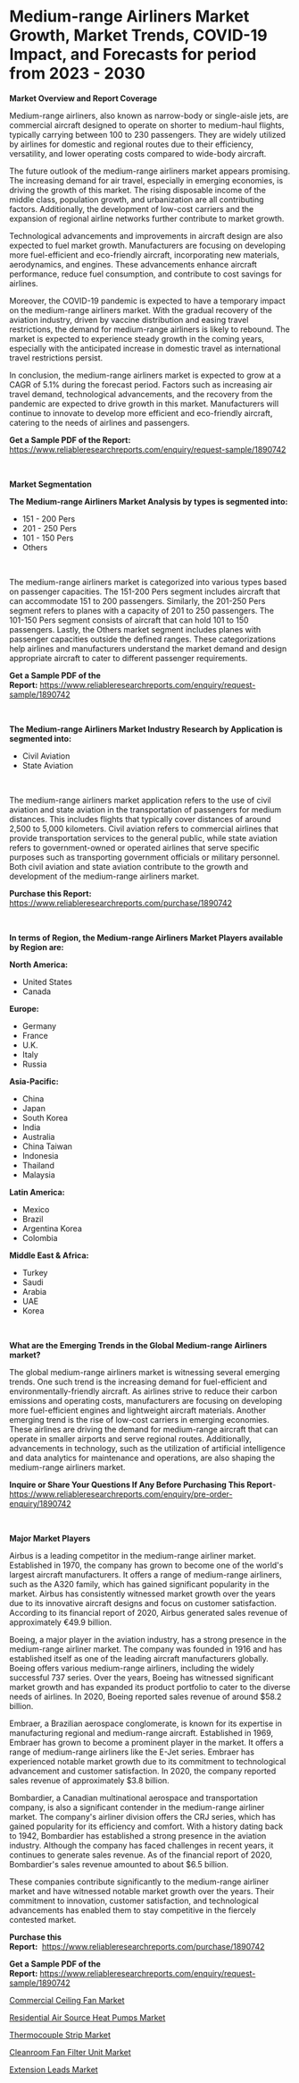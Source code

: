 <p><h1>Medium-range Airliners Market Growth, Market Trends, COVID-19 Impact, and Forecasts for period from 2023 - 2030</h1></p><p><strong>Market Overview and Report Coverage</strong></p>
<p><p>Medium-range airliners, also known as narrow-body or single-aisle jets, are commercial aircraft designed to operate on shorter to medium-haul flights, typically carrying between 100 to 230 passengers. They are widely utilized by airlines for domestic and regional routes due to their efficiency, versatility, and lower operating costs compared to wide-body aircraft.</p><p>The future outlook of the medium-range airliners market appears promising. The increasing demand for air travel, especially in emerging economies, is driving the growth of this market. The rising disposable income of the middle class, population growth, and urbanization are all contributing factors. Additionally, the development of low-cost carriers and the expansion of regional airline networks further contribute to market growth.</p><p>Technological advancements and improvements in aircraft design are also expected to fuel market growth. Manufacturers are focusing on developing more fuel-efficient and eco-friendly aircraft, incorporating new materials, aerodynamics, and engines. These advancements enhance aircraft performance, reduce fuel consumption, and contribute to cost savings for airlines.</p><p>Moreover, the COVID-19 pandemic is expected to have a temporary impact on the medium-range airliners market. With the gradual recovery of the aviation industry, driven by vaccine distribution and easing travel restrictions, the demand for medium-range airliners is likely to rebound. The market is expected to experience steady growth in the coming years, especially with the anticipated increase in domestic travel as international travel restrictions persist. </p><p>In conclusion, the medium-range airliners market is expected to grow at a CAGR of 5.1% during the forecast period. Factors such as increasing air travel demand, technological advancements, and the recovery from the pandemic are expected to drive growth in this market. Manufacturers will continue to innovate to develop more efficient and eco-friendly aircraft, catering to the needs of airlines and passengers.</p></p>
<p><strong>Get a Sample PDF of the Report:</strong> <a href="https://www.reliableresearchreports.com/enquiry/request-sample/1890742">https://www.reliableresearchreports.com/enquiry/request-sample/1890742</a></p>
<p>&nbsp;</p>
<p><strong>Market Segmentation</strong></p>
<p><strong>The Medium-range Airliners Market Analysis by types is segmented into:</strong></p>
<p><ul><li>151 - 200 Pers</li><li>201 - 250 Pers</li><li>101 - 150 Pers</li><li>Others</li></ul></p>
<p>&nbsp;</p>
<p><p>The medium-range airliners market is categorized into various types based on passenger capacities. The 151-200 Pers segment includes aircraft that can accommodate 151 to 200 passengers. Similarly, the 201-250 Pers segment refers to planes with a capacity of 201 to 250 passengers. The 101-150 Pers segment consists of aircraft that can hold 101 to 150 passengers. Lastly, the Others market segment includes planes with passenger capacities outside the defined ranges. These categorizations help airlines and manufacturers understand the market demand and design appropriate aircraft to cater to different passenger requirements.</p></p>
<p><strong>Get a Sample PDF of the Report:</strong>&nbsp;<a href="https://www.reliableresearchreports.com/enquiry/request-sample/1890742">https://www.reliableresearchreports.com/enquiry/request-sample/1890742</a></p>
<p>&nbsp;</p>
<p><strong>The Medium-range Airliners Market Industry Research by Application is segmented into:</strong></p>
<p><ul><li>Civil Aviation</li><li>State Aviation</li></ul></p>
<p>&nbsp;</p>
<p><p>The medium-range airliners market application refers to the use of civil aviation and state aviation in the transportation of passengers for medium distances. This includes flights that typically cover distances of around 2,500 to 5,000 kilometers. Civil aviation refers to commercial airlines that provide transportation services to the general public, while state aviation refers to government-owned or operated airlines that serve specific purposes such as transporting government officials or military personnel. Both civil aviation and state aviation contribute to the growth and development of the medium-range airliners market.</p></p>
<p><strong>Purchase this Report:</strong>&nbsp; <a href="https://www.reliableresearchreports.com/purchase/1890742">https://www.reliableresearchreports.com/purchase/1890742</a></p>
<p>&nbsp;</p>
<p><strong>In terms of Region, the Medium-range Airliners Market Players available by Region are:</strong></p>
<p>
    <p> <strong> North America: </strong>
        <ul>
            <li>United States</li>
            <li>Canada</li>
        </ul>
        </p> 
    <p> <strong> Europe: </strong>
        <ul>
            <li>Germany</li>
            <li>France</li>
            <li>U.K.</li>
            <li>Italy</li>
            <li>Russia</li>
        </ul>
        </p> 
    <p> <strong> Asia-Pacific: </strong>
        <ul>
            <li>China</li>
            <li>Japan</li>
            <li>South Korea</li>
            <li>India</li>
            <li>Australia</li>
            <li>China Taiwan</li>
            <li>Indonesia</li>
            <li>Thailand</li>
            <li>Malaysia</li>
        </ul>
        </p> 
    <p> <strong> Latin America: </strong>
        <ul>
            <li>Mexico</li>
            <li>Brazil</li>
            <li>Argentina Korea</li>
            <li>Colombia</li>
        </ul>
        </p> 
    <p> <strong> Middle East & Africa: </strong>
        <ul>
            <li>Turkey</li>
            <li>Saudi</li>
            <li>Arabia</li>
            <li>UAE</li>
            <li>Korea</li>
        </ul>
    </p>
    </p>
<p>&nbsp;</p>
<p><strong>What are the Emerging Trends in the Global Medium-range Airliners market?</strong></p>
<p><p>The global medium-range airliners market is witnessing several emerging trends. One such trend is the increasing demand for fuel-efficient and environmentally-friendly aircraft. As airlines strive to reduce their carbon emissions and operating costs, manufacturers are focusing on developing more fuel-efficient engines and lightweight aircraft materials. Another emerging trend is the rise of low-cost carriers in emerging economies. These airlines are driving the demand for medium-range aircraft that can operate in smaller airports and serve regional routes. Additionally, advancements in technology, such as the utilization of artificial intelligence and data analytics for maintenance and operations, are also shaping the medium-range airliners market.</p></p>
<p><strong>Inquire or Share Your Questions If Any Before Purchasing This Report</strong>- <a href="https://www.reliableresearchreports.com/enquiry/pre-order-enquiry/1890742">https://www.reliableresearchreports.com/enquiry/pre-order-enquiry/1890742</a></p>
<p>&nbsp;</p>
<p><strong>Major Market Players</strong></p>
<p><p>Airbus is a leading competitor in the medium-range airliner market. Established in 1970, the company has grown to become one of the world's largest aircraft manufacturers. It offers a range of medium-range airliners, such as the A320 family, which has gained significant popularity in the market. Airbus has consistently witnessed market growth over the years due to its innovative aircraft designs and focus on customer satisfaction. According to its financial report of 2020, Airbus generated sales revenue of approximately €49.9 billion.</p><p>Boeing, a major player in the aviation industry, has a strong presence in the medium-range airliner market. The company was founded in 1916 and has established itself as one of the leading aircraft manufacturers globally. Boeing offers various medium-range airliners, including the widely successful 737 series. Over the years, Boeing has witnessed significant market growth and has expanded its product portfolio to cater to the diverse needs of airlines. In 2020, Boeing reported sales revenue of around $58.2 billion.</p><p>Embraer, a Brazilian aerospace conglomerate, is known for its expertise in manufacturing regional and medium-range aircraft. Established in 1969, Embraer has grown to become a prominent player in the market. It offers a range of medium-range airliners like the E-Jet series. Embraer has experienced notable market growth due to its commitment to technological advancement and customer satisfaction. In 2020, the company reported sales revenue of approximately $3.8 billion.</p><p>Bombardier, a Canadian multinational aerospace and transportation company, is also a significant contender in the medium-range airliner market. The company's airliner division offers the CRJ series, which has gained popularity for its efficiency and comfort. With a history dating back to 1942, Bombardier has established a strong presence in the aviation industry. Although the company has faced challenges in recent years, it continues to generate sales revenue. As of the financial report of 2020, Bombardier's sales revenue amounted to about $6.5 billion.</p><p>These companies contribute significantly to the medium-range airliner market and have witnessed notable market growth over the years. Their commitment to innovation, customer satisfaction, and technological advancements has enabled them to stay competitive in the fiercely contested market.</p></p>
<p><strong>Purchase this Report:</strong>&nbsp;&nbsp;<a href="https://www.reliableresearchreports.com/purchase/1890742">https://www.reliableresearchreports.com/purchase/1890742</a></p>
<p></p>
<p><strong>Get a Sample PDF of the Report:</strong>&nbsp;<a href="https://www.reliableresearchreports.com/enquiry/request-sample/1890742">https://www.reliableresearchreports.com/enquiry/request-sample/1890742</a></p>
<p><p><a href="https://www.linkedin.com/pulse/commercial-ceiling-fan-market-research-report-unlocks-analysis-c9dye/">Commercial Ceiling Fan Market</a></p><p><a href="https://www.linkedin.com/pulse/residential-air-source-heat-pumps-market-size-share-amp-hkobe/">Residential Air Source Heat Pumps Market</a></p><p><a href="https://medium.com/@nolalockman2023/thermocouple-strip-market-trends-and-market-analysis-forecasted-for-period-2023-2030-173f99b3970e">Thermocouple Strip Market</a></p><p><a href="https://www.linkedin.com/pulse/cleanroom-fan-filter-unit-market-size-growth-forecast-na4se/">Cleanroom Fan Filter Unit Market</a></p><p><a href="https://medium.com/@mikemonahan1944/extension-leads-market-trends-and-market-analysis-forecasted-for-period-2023-2030-4e97a5bcdd14">Extension Leads Market</a></p></p>